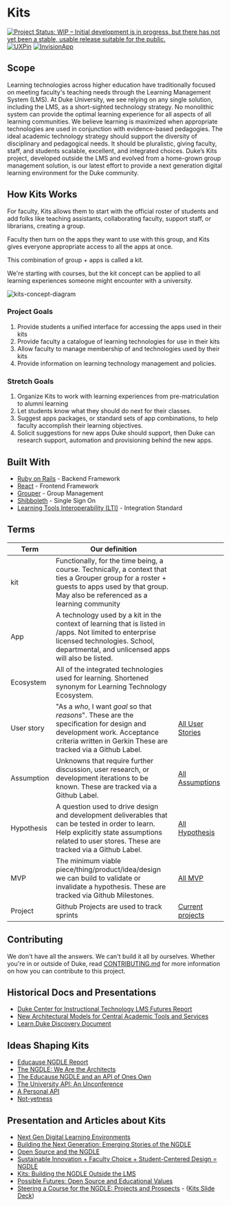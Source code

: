 # Kits

[![Project Status: WIP – Initial development is in progress, but there has not yet been a stable, usable release suitable for the public.](https://www.repostatus.org/badges/latest/wip.svg)](https://www.repostatus.org/#wip)
[![UXPin](https://img.shields.io/badge/mockup-uxpin-006cff.svg)](https://preview.uxpin.com/97f1536f1e1180fb99f4e5e05651cf146eef0747#/pages/85694982/simulate/sitemap)
[![InvisionApp](https://img.shields.io/badge/art%20style-invisionapp-FF2C5B.svg)](https://projects.invisionapp.com/boards/7B3NU02UC4M)


## Scope

Learning technologies across higher education have traditionally focused on meeting faculty's teaching needs through the Learning Management System (LMS). At Duke University, we see relying on any single solution, including the LMS, as a short-sighted technology strategy. No monolithic system can provide the optimal learning experience for all aspects of all learning communities. We believe learning is maximized when appropriate technologies are used in conjunction with evidence-based pedagogies. The ideal academic technology strategy should support the diversity of disciplinary and pedagogical needs. It should be pluralistic, giving faculty, staff, and students scalable, excellent, and integrated choices. Duke’s Kits project, developed outside the LMS and evolved from a home-grown group management solution, is our latest effort to provide a next generation digital learning environment for the Duke community.

## How Kits Works

For faculty, Kits allows them to start with the official roster of students and add folks like teaching assistants, collaborating faculty, support staff, or librarians, creating a group.

Faculty then turn on the apps they want to use with this group, and Kits gives everyone appropriate access to all the apps at once. 

This combination of group + apps is called a kit.

We're starting with courses, but the kit concept can be applied to all learning experiences someone might encounter with a university.

![kits-concept-diagram](https://user-images.githubusercontent.com/7387760/117186393-c53aad00-ada8-11eb-8308-8bfae2164d1e.png)


### Project Goals

1. Provide students a unified interface for accessing the apps used in their kits
1. Provide faculty a catalogue of learning technologies for use in their kits
1. Allow faculty to manage membership of and technologies used by their kits
1. Provide information on learning technology management and policies.

### Stretch Goals

1. Organize Kits to work with learning experiences from pre-matriculation to alumni learning
1. Let students know what they should do next for their classes.
1. Suggest apps packages, or standard sets of app combinations, to help faculty accomplish their learning objectives.
1. Solicit suggestions for new apps Duke should support, then Duke can research support, automation and provisioning behind the new apps. 

## Built With

* [Ruby on Rails](https://rubyonrails.org/) - Backend Framework
* [React](https://reactjs.org/) - Frontend Framework
* [Grouper](https://spaces.at.internet2.edu/display/Grouper/Grouper+Wiki+Home) - Group Management
* [Shibboleth](https://wiki.shibboleth.net/confluence/display/NEWS/) - Single Sign On
* [Learning Tools Interoperability (LTI)](https://www.imsglobal.org/activity/learning-tools-interoperability) - Integration Standard

## Terms

Term | Our definition | |
-----|---------------|---
kit | Functionally, for the time being, a course. Technically, a context that ties a Grouper group for a roster + guests to apps used by that group. May also be referenced as a learning community 
App | A technology used by a kit in the context of learning that is listed in /apps. Not limited to enterprise licensed technologies. School, departmental, and unlicensed apps will also be listed. 
Ecosystem | All of the integrated technologies used for learning. Shortened synonym for Learning Technology Ecosystem. 
User story| "As a *who*, I want *goal* so that *reasons*". These are the specification for design and development work. Acceptance criteria written in Gerkin These are tracked via a Github Label. | [All User Stories](https://github.com/DukeLearningInnovation/kits/issues?q=is%3Aopen+is%3Aissue+label%3A%22user+story%22) 
Assumption | Unknowns that require further discussion, user research, or development iterations to be known. These are tracked via a Github Label. | [All Assumptions](https://github.com/DukeLearningInnovation/kits/issues?q=is%3Aopen+is%3Aissue+label%3Aassumption) 
Hypothesis | A question used to drive design and development deliverables that can be tested in order to learn. Help explicitly state assumptions related to user stores. These are tracked via a Github Label. | [All Hypothesis](https://github.com/DukeLearningInnovation/kits/issues?q=is%3Aopen+is%3Aissue+label%3Ahypothesis)
MVP | The minimum viable piece/thing/product/idea/design we can build to validate or invalidate a hypothesis. These are tracked via Github Milestones. | [All MVP](https://github.com/DukeLearningInnovation/kits/milestones) 
Project | Github Projects are used to track sprints | [Current projects](https://github.com/DukeLearningInnovation/kits/projects) 

## Contributing

We don't have all the answers. We can't build it all by ourselves. Whether you're in or outside of Duke, read [CONTRIBUTING.md](CONTRIBUTING.md) for more information on how you can contribute to this project.

## Historical Docs and Presentations
* [Duke Center for Instructional Technology LMS Futures Report](https://github.com/DukeLearningInnovation/kits/blob/master/docs/_assets/CIT-LMS-Futures-Report-version-7_4.pdf)
* [New Architectural Models for Central Academic Tools and Services](https://events.educause.edu/sites/default/files/library/presentations/E11/SESS074/2011_Duke-Educause_academic_architecture-overview.pdf)
* [Learn.Duke Discovery Document](https://github.com/DukeLearningInnovation/kits/blob/master/docs/_assets/Learn.Duke-Discovery.pdf)

## Ideas Shaping Kits
* [Educause NGDLE Report](https://github.com/DukeLearningInnovation/kits/blob/master/docs/_assets/educause-ngdle.pdf)
* [The NGDLE: We Are the Architects](https://er.educause.edu/articles/2017/7/the-ngdle-we-are-the-architects)
* [The Educause NGDLE and an API of Ones Own](https://eliterate.us/the-educause-ngdle-and-an-api-of-ones-own/)
* [The University API: An Unconference](https://bavatuesdays.com/the-university-api-an-unconference/)
* [A Personal API](https://bavatuesdays.com/a-personal-api/)
* [Not-yetness](http://redpincushion.us/blog/teaching-and-learning/not-yetness/)

## Presentation and Articles about Kits
* [Next Gen Digital Learning Environments](https://events.educause.edu/-/media/files/events/user-uploads-folder/eli18/sess18/eli-apereo-ngdle-panel-conversation.pdf)
* [Building the Next Generation: Emerging Stories of the NGDLE](https://events.educause.edu/eli/webinars/2018/building-the-next-generation-emerging-stories-of-the-ngdle)
* [Open Source and the NGDLE](https://er.educause.edu/articles/2017/9/open-source-and-the-ngdle)
* [Sustainable Innovation + Faculty Choice + Student-Centered Design = NGDLE](https://events.educause.edu/annual-conference/2018/agenda/sustainable-innovation--faculty-choice--studentcentered-design--ngdle)
* [Kits: Building the NGDLE Outside the LMS](https://er.educause.edu/blogs/2019/11/kits-building-the-ngdle-outside-the-lms)
* [Possible Futures: Open Source and Educational Values](https://www.youtube.com/watch?v=9sfanE9wYaQ)
* [Steering a Course for the NGDLE: Projects and Prospects](https://events.educause.edu/annual-conference/2019/agenda/steering-a-course-for-the-ngdle-projects-and-prospects) - ([Kits Slide Deck](https://docs.google.com/presentation/d/1eKtRcH0AiuqtWEydq8rHN-fV6T_PgX_yB20UHELmHq0/edit?usp=sharing))
